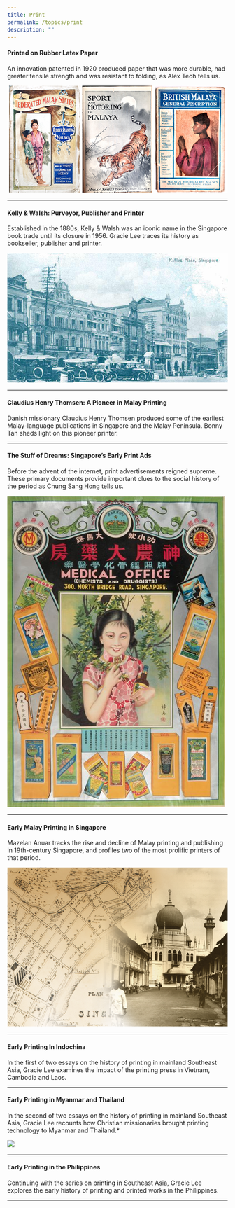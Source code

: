 ```yaml
---
title: Print
permalink: /topics/print
description: ""
---
```

#### <a style="text-decoration: none; font-weight: bold;" href="/vol-18/issue-1/apr-to-jun-2022/rubber-latex-paper">Printed on Rubber Latex Paper</a>
An innovation patented in 1920 produced paper that was more durable, had greater tensile strength and was resistant to folding, as Alex Teoh tells us.

<img src="/images/Vol 18 Issue 1/Rubber Latex Paper/covers_editted.png">
<hr>

#### <a style="text-decoration: none; font-weight: bold;" href="/vol-13/issue-4/jan-mar-2018/kelly-and-walsh">Kelly & Walsh: Purveyor, Publisher and Printer</a>
Established in the 1880s, Kelly & Walsh was an iconic name in the Singapore book trade until its closure in 1956. Gracie Lee traces its history as bookseller, publisher and printer.

<img src="/images/Vol-13-issue-4/kelly-and-walsh/01_KW.jpg">
<hr>

#### <a style="text-decoration: none; font-weight: bold;" href="/vol-12/issue-4/jan-mar-2017/claudiushenrythomsen">Claudius Henry Thomsen: A Pioneer in Malay Printing</a>
Danish missionary Claudius Henry Thomsen produced some of the earliest Malay-language publications in Singapore and the Malay Peninsula. Bonny Tan sheds light on this pioneer printer.
<hr>

#### <a style="text-decoration: none; font-weight: bold;" href="/vol-14/issue-2/jul-sep-2018/stuff-of-dreams-sg/">The Stuff of Dreams: Singapore’s Early Print Ads</a>
Before the advent of the internet, print advertisements reigned supreme. These primary documents provide important clues to the social history of the period as Chung Sang Hong tells us.

<img src="/images/Vol-14-issue-2/the-stuff-of-dreams/Dreamsa.JPG">
<hr>

#### <a style="text-decoration: none; font-weight: bold;" href="/vol-13/issue-3/oct-dec-2017/early-malay-printing">Early Malay Printing in Singapore</a>
Mazelan Anuar tracks the rise and decline of Malay printing and publishing in 19th-century Singapore, and profiles two of the most prolific printers of that period.

<img src="/images/Vol-13-issue-3/early-malay-printing-in-sg/01_malayprinting.png">
<hr>

#### <a style="text-decoration: none; font-weight: bold;" href="/vol-15/issue-4/jan-mar-2020/printing-in-indochi/">Early Printing In Indochina</a>
In the first of two essays on the history of printing in mainland Southeast Asia, Gracie Lee examines the impact of the printing press in Vietnam, Cambodia and Laos.
<hr>

#### <a style="text-decoration: none; font-weight: bold;" href="/vol-16/issue-2/jul-sep-2020/earlyprinting">Early Printing in Myanmar and Thailand</a>
In the second of two essays on the history of printing in mainland Southeast Asia, Gracie Lee recounts how Christian missionaries brought printing technology to Myanmar and Thailand.*

<img src="/images/Vol-16-issue-2/earlyprinting/Alphabetum&Comparative.jpg">
<hr>


#### <a style="text-decoration: none; font-weight: bold;" href="/vol-17/issue-2/jul-sep-2021/early-printing">Early Printing in the Philippines</a>
Continuing with the series on printing in Southeast Asia, Gracie Lee explores the early history of printing and printed works in the Philippines.
<hr>
